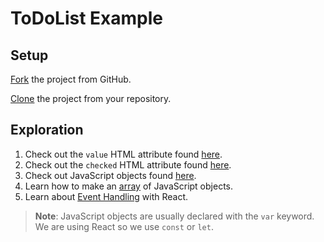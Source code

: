 # ToDoList Example

## Setup
[Fork](https://help.github.com/articles/fork-a-repo/) the project from GitHub.

[Clone](https://help.github.com/articles/cloning-a-repository/) the project from your repository.

## Exploration
1. Check out the `value` HTML attribute found [here](https://www.w3schools.com/tags/att_input_value.asp).
2. Check out the `checked` HTML attribute found [here](https://www.w3schools.com/tags/att_input_checked.asp).
3. Check out JavaScript objects found [here](https://www.w3schools.com/js/js_object_definition.asp).
4. Learn how to make an [array](https://www.w3schools.com/js/js_arrays.asp) of JavaScript objects.
5. Learn about [Event Handling](https://facebook.github.io/react/docs/handling-events.html) with React.

> **Note**: JavaScript objects are usually declared with the `var` keyword. We are using React so we use `const` or `let`.
